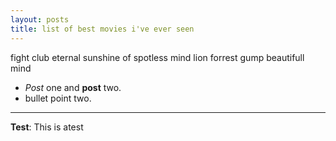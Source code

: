 ```yaml
---
layout: posts
title: list of best movies i've ever seen
---
```


fight club
eternal sunshine of spotless mind
lion
forrest gump
beautifull mind
- *Post* one and **post** two.
- bullet point two.


---
**Test**: This is atest
